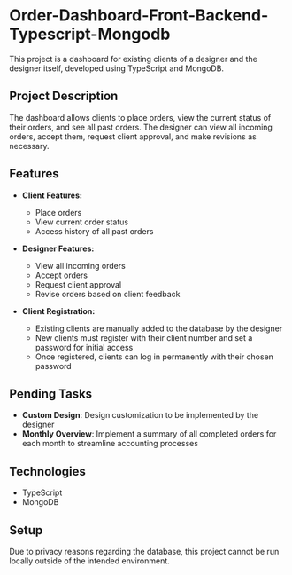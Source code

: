 # Order-Dashboard-Front-Backend-Typescript-Mongodb

This project is a dashboard for existing clients of a designer and the designer itself, developed using TypeScript and MongoDB.

## Project Description

The dashboard allows clients to place orders, view the current status of their orders, and see all past orders. The designer can view all incoming orders, accept them, request client approval, and make revisions as necessary.

## Features

- **Client Features:**
  - Place orders
  - View current order status
  - Access history of all past orders

- **Designer Features:**
  - View all incoming orders
  - Accept orders
  - Request client approval
  - Revise orders based on client feedback

- **Client Registration:**
  - Existing clients are manually added to the database by the designer
  - New clients must register with their client number and set a password for initial access
  - Once registered, clients can log in permanently with their chosen password

## Pending Tasks

- **Custom Design**: Design customization to be implemented by the designer
- **Monthly Overview**: Implement a summary of all completed orders for each month to streamline accounting processes

## Technologies

- TypeScript
- MongoDB

## Setup

Due to privacy reasons regarding the database, this project cannot be run locally outside of the intended environment.
